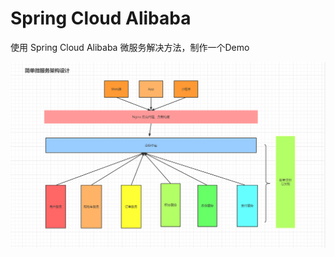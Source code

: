 # Spring Cloud Alibaba

使用 Spring Cloud Alibaba 微服务解决方法，制作一个Demo

![image-20201014155627859](./Image/SpringCloudAlibaba/framework_desinger.png)